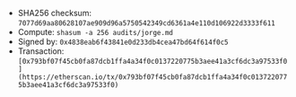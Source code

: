 - SHA256 checksum: `7077d69aa80628107ae909d96a5750542349cd6361a4e110d106922d3333f611`
- Compute: `shasum -a 256 audits/jorge.md`
- Signed by: `0x4838eab6f43841e0d233db4cea47bd64f614f0c5`
- Transaction: `[0x793bf07f45cb0fa87dcb1ffa4a34f0c0137220775b3aee41a3cf6dc3a97533f0](https://etherscan.io/tx/0x793bf07f45cb0fa87dcb1ffa4a34f0c0137220775b3aee41a3cf6dc3a97533f0)`
